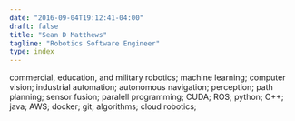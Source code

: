 ```yaml
---
date: "2016-09-04T19:12:41-04:00"
draft: false
title: "Sean D Matthews"
tagline: "Robotics Software Engineer"
type: index
---
```


commercial, education, and military robotics; machine learning; computer vision; 
industrial automation; autonomous navigation; perception; path planning; 
sensor fusion; paralell programming; CUDA; ROS; python; C++; java; AWS; docker;
git; algorithms; cloud robotics; 
